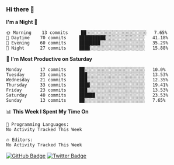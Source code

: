 ### Hi there 👋

<!--
**koheitasaka/koheitasaka** is a ✨ _special_ ✨ repository because its `README.md` (this file) appears on your GitHub profile.

Here are some ideas to get you started:

- 🔭 I’m currently working on ...
- 🌱 I’m currently learning ...
- 👯 I’m looking to collaborate on ...
- 🤔 I’m looking for help with ...
- 💬 Ask me about ...
- 📫 How to reach me: ...
- 😄 Pronouns: ...
- ⚡ Fun fact: ...
-->

<!--START_SECTION:waka-->
**I'm a Night 🦉** 

```text
🌞 Morning    13 commits     ██░░░░░░░░░░░░░░░░░░░░░░░   7.65% 
🌆 Daytime    70 commits     ██████████░░░░░░░░░░░░░░░   41.18% 
🌃 Evening    60 commits     ████████░░░░░░░░░░░░░░░░░   35.29% 
🌙 Night      27 commits     ████░░░░░░░░░░░░░░░░░░░░░   15.88%

```
📅 **I'm Most Productive on Saturday** 

```text
Monday       17 commits     ██░░░░░░░░░░░░░░░░░░░░░░░   10.0% 
Tuesday      23 commits     ███░░░░░░░░░░░░░░░░░░░░░░   13.53% 
Wednesday    21 commits     ███░░░░░░░░░░░░░░░░░░░░░░   12.35% 
Thursday     33 commits     ████░░░░░░░░░░░░░░░░░░░░░   19.41% 
Friday       23 commits     ███░░░░░░░░░░░░░░░░░░░░░░   13.53% 
Saturday     40 commits     ██████░░░░░░░░░░░░░░░░░░░   23.53% 
Sunday       13 commits     ██░░░░░░░░░░░░░░░░░░░░░░░   7.65%

```


📊 **This Week I Spent My Time On** 

```text
💬 Programming Languages: 
No Activity Tracked This Week

🔥 Editors: 
No Activity Tracked This Week

```


<!--END_SECTION:waka-->

[![GitHub Badge](https://img.shields.io/badge/GitHub-100000?style=for-the-badge&logo=github&logoColor=white)](https://github.com/koheitasaka)
[![Twitter Badge](https://img.shields.io/badge/Twitter-1DA1F2?style=for-the-badge&logo=twitter&logoColor=white)](https://twitter.com/sleep_asleep_)
